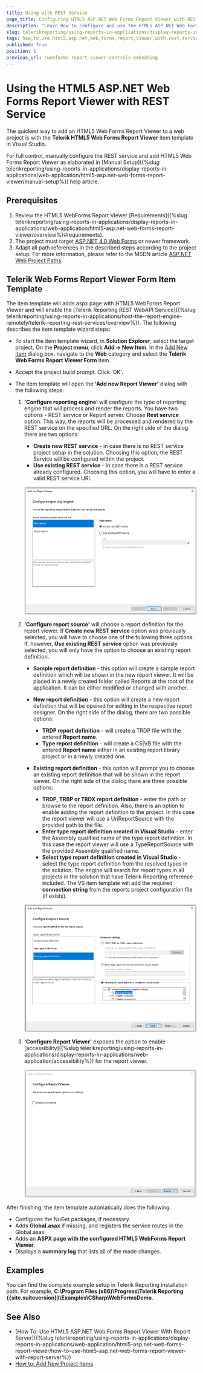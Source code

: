 ```yaml
---
title: Using with REST Service
page_title: Configuring HTML5 ASP.NET Web Forms Report Viewer with REST Service
description: "Learn How to configure and use the HTML5 ASP.NET Web Forms Report Viewer with the Telerik Reporting REST Service."
slug: telerikreporting/using-reports-in-applications/display-reports-in-applications/web-application/html5-asp.net-web-forms-report-viewer/how-to-use-html5-asp.net-web-forms-report-viewer-with-rest-service
tags: how,to,use,html5,asp.net,web,forms,report,viewer,with,rest,service
published: True
position: 1
previous_url: /webforms-report-viewer-controls-embedding
---
```


# Using the HTML5 ASP.NET Web Forms Report Viewer with REST Service

The quickest way to add an HTML5 Web Forms Report Viewer to a web project is with the __Telerik HTML5 Web Forms Report Viewer__ item template in Visual Studio.

For full control, manually configure the REST service and add HTML5 Web Forms Report Viewer as elaborated in [Manual Setup]({%slug telerikreporting/using-reports-in-applications/display-reports-in-applications/web-application/html5-asp.net-web-forms-report-viewer/manual-setup%}) help article.

## Prerequisites

1. Review the HTML5 WebForms Report Viewer [Requirements]({%slug telerikreporting/using-reports-in-applications/display-reports-in-applications/web-application/html5-asp.net-web-forms-report-viewer/overview%}#requirements).
1. The project must target [ASP.NET 4.0 Web Forms](https://learn.microsoft.com/en-us/aspnet/web-forms/) or newer framework.
1. Adapt all path references in the described steps according to the project setup. For more information, please refer to the MSDN article [ASP.NET Web Project Paths](https://learn.microsoft.com/en-us/previous-versions/ms178116(v=vs.140)).

## Telerik Web Forms Report Viewer Form Item Template

The item template will adds.aspx page with HTML5 WebForms Report Viewer and will enable the [Telerik Reporting REST WebAPI Service]({%slug telerikreporting/using-reports-in-applications/host-the-report-engine-remotely/telerik-reporting-rest-services/overview%}). The following describes the item template wizard steps:

* To start the item template wizard, in __Solution Explorer__, select the target project. On the __Project menu__, click __Add -> New Item__. In the [Add New Item](https://learn.microsoft.com/en-us/previous-versions/visualstudio/visual-studio-2010/w0572c5b(v=vs.100)) dialog box, navigate to the __Web__ category and select the __Telerik Web Forms Report Viewer Form__ item.
* Accept the project build prompt. Click 'OK'.
* The item template will open the __'Add new Report Viewer'__ dialog with the following steps:

	1. __'Configure reporting engine'__ will configure the type of reporting engine that will process and render the reports. You have two options - REST service or Report server. Choose __Rest service__ option. This way, the reports will be processed and rendered by the REST service on the specified URL. On the right side of the dialog there are two options:

		+ __Create new REST service__ - in case there is no REST service project setup in the solution. Choosing this option, the REST Service will be configured within the project.
		+ __Use existing REST service__ - in case there is a REST service already configured. Choosing this option, you will have to enter a valid REST service URI.

		![The Visual Studio item template Add new Report Viewer on the page Configure reporting engine with Create new REST service selected](images/item-template-reporting-engine-rest.png)

	1. __'Configure report source'__ will choose a report definition for the report viewer. If __Create new REST service__ option was previously selected, you will have to choose one of the following three options. If, however, __Use existing REST service__ option was previously selected, you will only have the option to choose an existing report definition.

		+ __Sample report definition__ - this option will create a sample report definition which will be shown in the new report viewer. It will be placed in a newly created folder called Reports at the root of the application. It can be either modified or changed with another.

		+ __New report definition__ - this option will create a new report definition that will be opened for editing in the respective report designer. On the right side of the dialog, there are two possible options:

			+ __TRDP report definition__ - will create a TRDP file with the entered __Report name__.
			+ __Type report definition__ - will create a CS|VB file with the entered __Report name__ either in an existing report library project or in a newly created one.

		+ __Existing report definition__ - this option will prompt you to choose an existing report definition that will be shown in the report viewer. On the right side of the dialog there are three possible options:

			+ __TRDP, TRBP or TRDX report definition__ - enter the path or browse to the report definition. Also, there is an option to enable adding the report definition to the project. In this case the report viewer will use a UriReportSource with the provided path to the file.
			+ __Enter type report definition created in Visual Studio__ - enter the Assembly qualified name of the type report definition. In this case the report viewer will use a TypeReportSource with the provided Assembly qualified name.
			+ __Select type report definition created in Visual Studio__ - select the type report definition from the resolved types in the solution. The engine will search for report types in all projects in the solution that have Telerik Reporting reference included. The VS item template will add the required __connection string__ from the reports project configuration file (if exists).

		![The Visual Studio item template Add new Report Viewer on the page Configure report source with selected BarcodesReport.cs CLR existing report definition](images/item-template-report-source-rest.png)

	1. __'Configure Report Viewer'__ exposes the option to enable [accessibility]({%slug telerikreporting/using-reports-in-applications/display-reports-in-applications/web-application/accessibility%}) for the report viewer.

		![The Visual Studio item template Add new Report Viewer on the page Configure Report Viewer for Enabling Accessibility](images/item-template-accessibility.png)

After finishing, the item template automatically does the following:

* Configures the NuGet packages, if necessary.
* Adds __Global.asax__ if missing, and registers the service routes in the Global.asax.
* Adds an __ASPX page with the configured HTML5 WebForms Report Viewer__.
* Displays a __summary log__ that lists all of the made changes.

## Examples

You can find the complete example setup in Telerik Reporting installation path. For example, __C:\Program Files (x86)\Progress\Telerik Reporting {{site.suiteversion}}\Examples\CSharp\WebFormsDemo__.

## See Also

* [How To: Use HTML5 ASP.NET Web Forms Report Viewer With Report Server]({%slug telerikreporting/using-reports-in-applications/display-reports-in-applications/web-application/html5-asp.net-web-forms-report-viewer/how-to-use-html5-asp.net-web-forms-report-viewer-with-report-server%})
* [How to: Add New Project Items](https://learn.microsoft.com/en-us/previous-versions/visualstudio/visual-studio-2010/w0572c5b(v=vs.100))
